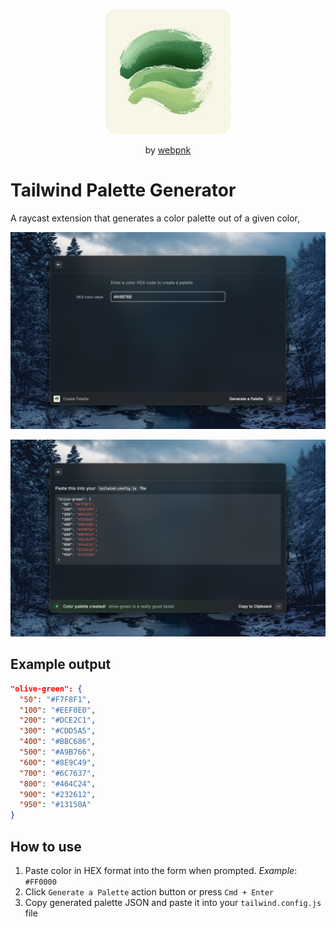 <p align="center">
    <img src="./assets/extension-icon.png" width="200" height="200" />
</p>

<p align="center">
    by <a href="https://x.com/webpnk_dev">webpnk</a>
</p>

# Tailwind Palette Generator

A raycast extension that generates a color palette out of a given color, 

![screenshot](./screenshots/tailwind-palette-generator-1.png)

![screenshot](./screenshots/tailwind-palette-generator-2.png)

## Example output

```json
"olive-green": {
  "50": "#F7F8F1",
  "100": "#EEF0E0",
  "200": "#DCE2C1",
  "300": "#CDD5A5",
  "400": "#BBC686",
  "500": "#A9B766",
  "600": "#8E9C49",
  "700": "#6C7637",
  "800": "#464C24",
  "900": "#232612",
  "950": "#13150A"
}
```

## How to use

1. Paste color in HEX format into the form when prompted. _Example_: `#FF0000`
2. Click `Generate a Palette` action button or press `Cmd + Enter`
3. Copy generated palette JSON and paste it into your `tailwind.config.js` file